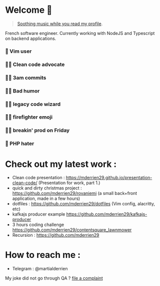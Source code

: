 # Welcome 👋

> [Soothing music while you read my profile](https://www.youtube.com/watch?v=dsmsAeHWhO4).

French software engineer. Currently working with NodeJS and Typescript on backend applications. 

### 👴 Vim user
### 👨‍⚖️ Clean code advocate
### 🧟‍♂️ 3am commits
### 👨‍🍳 Bad humor
### 🧙‍♂️ legacy code wizard
### 👨‍🚒 firefighter emoji
### 👨‍🏭 breakin' prod on Friday
### 💩 PHP hater

# Check out my latest work : 

- Clean code presentation : https://mderrien29.github.io/presentation-clean-code/ (Presentation for work, part 1.)
- quick and dirty christmas project : https://github.com/mderrien29/rovaniemi (a small back+front application, made in a few hours)
- dotfiles : https://github.com/mderrien29/dotfiles (Vim config, alacritty, etc)
- kafkajs producer example https://github.com/mderrien29/kafkajs-producer
- 3 hours coding challenge https://github.com/mderrien29/contentsquare_lawnmower
- Recursion : https://github.com/mderrien29

# How to reach me : 

- Telegram : @martialderrien

My joke did not go through QA ? [file a complaint](https://www.youtube.com/watch?v=dQw4w9WgXcQ)
